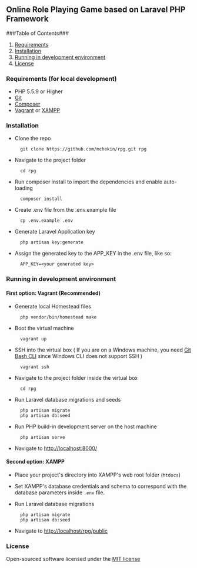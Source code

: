 ## Online Role Playing Game based on Laravel PHP Framework

###Table of Contents###

1. [Requirements](#requirments)
2. [Installation](#installation)
3. [Running in development environment](#runningindevelopmentenvironment)
4. [License](#license)

<a name="requirements"></a>
### Requirements (for local development)

- PHP 5.5.9 or Higher
- [Git](https://git-scm.com/)
- [Composer](https://getcomposer.org/)
- [Vagrant](https://www.vagrantup.com/) or [XAMPP](https://www.apachefriends.org/index.html)

<a name="installation"></a>
### Installation
- Clone the repo

        git clone https://github.com/mchekin/rpg.git rpg
- Navigate to the project folder

        cd rpg
- Run composer install to import the dependencies and enable auto-loading

        composer install
- Create .env file from the .env.example file

        cp .env.example .env
- Generate Laravel Application key

        php artisan key:generate
- Assign the generated key to the APP_KEY in the .env file, like so:

        APP_KEY=<your generated key>

<a name="runningindevelopmentenvironment"></a>
### Running in development environment
   
#### First option:  Vagrant (Recommended)

- Generate local Homestead files

        php vendor/bin/homestead make
- Boot the virtual machine

        vagrant up  
- SSH into the virtual box 
( If you are on a Windows machine, you need  [Git Bash CLI](https://git-for-windows.github.io/) since Windows CLI does not support SSH )

        vagrant ssh   
- Navigate to the project folder inside the virtual box

        cd rpg
- Run Laravel database migrations and seeds

        php artisan migrate 
        php artisan db:seed

- Run PHP build-in development server on the host machine

        php artisan serve  
- Navigate to [http://localhost:8000/](http://localhost:8000/)
              
#### Second option: XAMPP 

- Place your project's directory into XAMPP's web root folder (`htdocs`)  


- Set XAMPP's database credentials and schema to correspond with the database parameters inside `.env` file. 
 
 
- Run Laravel database migrations

        php artisan migrate 
        php artisan db:seed

- Navigate to [http://localhost/rpg/public](http://localhost/rpg/public)    

<a name="license"></a>
### License
Open-sourced software licensed under the [MIT license](http://opensource.org/licenses/MIT)
